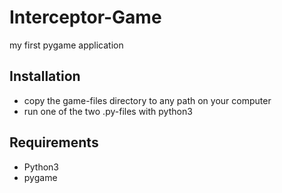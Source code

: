# Interceptor-Game
my first pygame application

## Installation
- copy the game-files directory to any path on your computer
- run one of the two .py-files with python3


## Requirements
- Python3
- pygame
